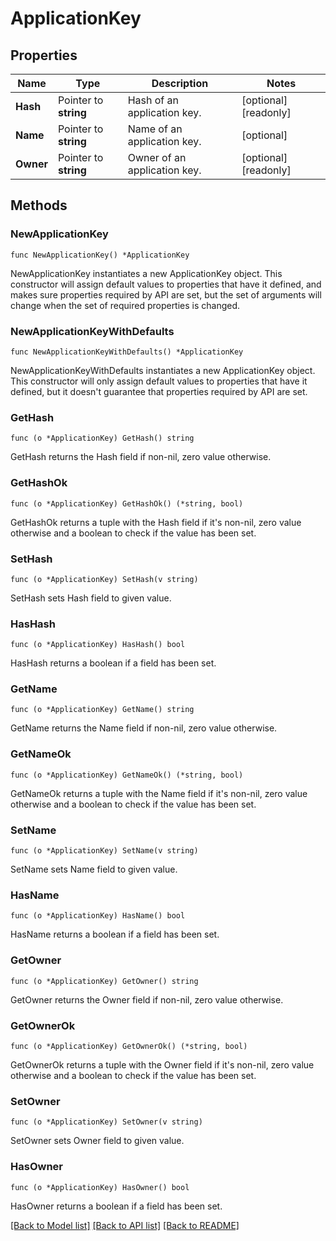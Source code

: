 # ApplicationKey

## Properties

| Name      | Type                  | Description                  | Notes                 |
| --------- | --------------------- | ---------------------------- | --------------------- |
| **Hash**  | Pointer to **string** | Hash of an application key.  | [optional] [readonly] |
| **Name**  | Pointer to **string** | Name of an application key.  | [optional]            |
| **Owner** | Pointer to **string** | Owner of an application key. | [optional] [readonly] |

## Methods

### NewApplicationKey

`func NewApplicationKey() *ApplicationKey`

NewApplicationKey instantiates a new ApplicationKey object.
This constructor will assign default values to properties that have it defined,
and makes sure properties required by API are set, but the set of arguments
will change when the set of required properties is changed.

### NewApplicationKeyWithDefaults

`func NewApplicationKeyWithDefaults() *ApplicationKey`

NewApplicationKeyWithDefaults instantiates a new ApplicationKey object.
This constructor will only assign default values to properties that have it defined,
but it doesn't guarantee that properties required by API are set.

### GetHash

`func (o *ApplicationKey) GetHash() string`

GetHash returns the Hash field if non-nil, zero value otherwise.

### GetHashOk

`func (o *ApplicationKey) GetHashOk() (*string, bool)`

GetHashOk returns a tuple with the Hash field if it's non-nil, zero value otherwise
and a boolean to check if the value has been set.

### SetHash

`func (o *ApplicationKey) SetHash(v string)`

SetHash sets Hash field to given value.

### HasHash

`func (o *ApplicationKey) HasHash() bool`

HasHash returns a boolean if a field has been set.

### GetName

`func (o *ApplicationKey) GetName() string`

GetName returns the Name field if non-nil, zero value otherwise.

### GetNameOk

`func (o *ApplicationKey) GetNameOk() (*string, bool)`

GetNameOk returns a tuple with the Name field if it's non-nil, zero value otherwise
and a boolean to check if the value has been set.

### SetName

`func (o *ApplicationKey) SetName(v string)`

SetName sets Name field to given value.

### HasName

`func (o *ApplicationKey) HasName() bool`

HasName returns a boolean if a field has been set.

### GetOwner

`func (o *ApplicationKey) GetOwner() string`

GetOwner returns the Owner field if non-nil, zero value otherwise.

### GetOwnerOk

`func (o *ApplicationKey) GetOwnerOk() (*string, bool)`

GetOwnerOk returns a tuple with the Owner field if it's non-nil, zero value otherwise
and a boolean to check if the value has been set.

### SetOwner

`func (o *ApplicationKey) SetOwner(v string)`

SetOwner sets Owner field to given value.

### HasOwner

`func (o *ApplicationKey) HasOwner() bool`

HasOwner returns a boolean if a field has been set.

[[Back to Model list]](../README.md#documentation-for-models) [[Back to API list]](../README.md#documentation-for-api-endpoints) [[Back to README]](../README.md)
